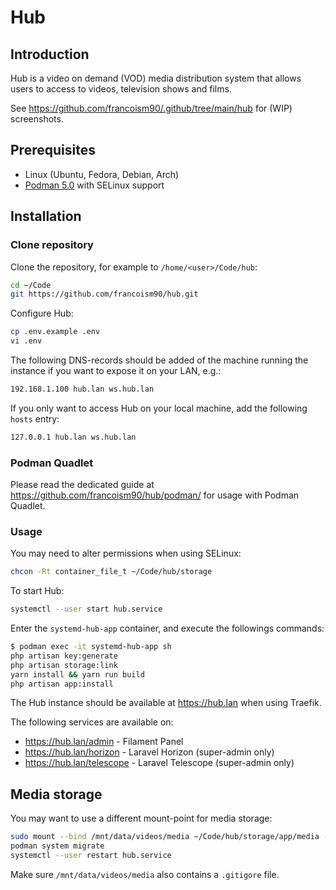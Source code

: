 # Hub

## Introduction

Hub is a video on demand (VOD) media distribution system that allows users to access to videos, television shows and films.

See <https://github.com/francoism90/.github/tree/main/hub> for (WIP) screenshots.

## Prerequisites

- Linux (Ubuntu, Fedora, Debian, Arch)
- [Podman 5.0](https://podman.io/) with SELinux support

## Installation

### Clone repository

Clone the repository, for example to `/home/<user>/Code/hub`:

```bash
cd ~/Code
git https://github.com/francoism90/hub.git
```

Configure Hub:

```bash
cp .env.example .env
vi .env
```

The following DNS-records should be added of the machine running the instance if you want to expose it on your LAN, e.g.:

```md
192.168.1.100 hub.lan ws.hub.lan
```

If you only want to access Hub on your local machine, add the following `hosts` entry:

```md
127.0.0.1 hub.lan ws.hub.lan
```

### Podman Quadlet

Please read the dedicated guide at <https://github.com/francoism90/hub/podman/> for usage with Podman Quadlet.

### Usage

You may need to alter permissions when using SELinux:

```bash
chcon -Rt container_file_t ~/Code/hub/storage
```

To start Hub:

```bash
systemctl --user start hub.service
```

Enter the `systemd-hub-app` container, and execute the followings commands:

```bash
$ podman exec -it systemd-hub-app sh
php artisan key:generate
php artisan storage:link
yarn install && yarn run build
php artisan app:install
```

The Hub instance should be available at <https://hub.lan> when using Traefik.

The following services are available on:

- <https://hub.lan/admin> - Filament Panel
- <https://hub.lan/horizon> - Laravel Horizon (super-admin only)
- <https://hub.lan/telescope> - Laravel Telescope (super-admin only)

## Media storage

You may want to use a different mount-point for media storage:

```bash
sudo mount --bind /mnt/data/videos/media ~/Code/hub/storage/app/media -o x-gvfs-hide
podman system migrate
systemctl --user restart hub.service
```

Make sure `/mnt/data/videos/media` also contains a `.gitigore` file.
